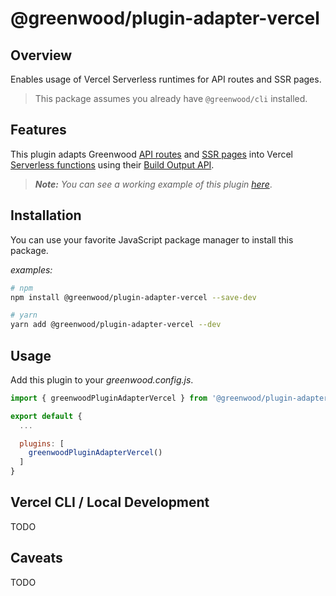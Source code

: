 # @greenwood/plugin-adapter-vercel

## Overview
Enables usage of Vercel Serverless runtimes for API routes and SSR pages.

> This package assumes you already have `@greenwood/cli` installed.

## Features

This plugin adapts Greenwood [API routes](https://www.greenwoodjs.io/docs/api-routes/) and [SSR pages](https://www.greenwoodjs.io/docs/server-rendering/) into Vercel [Serverless functions](https://vercel.com/docs/concepts/functions/serverless-functions) using their [Build Output API](https://vercel.com/docs/build-output-api/v3).

> _**Note:** You can see a working example of this plugin [here](https://github.com/ProjectEvergreen/greenwood-demo-adapter-vercel)_.


## Installation
You can use your favorite JavaScript package manager to install this package.

_examples:_
```bash
# npm
npm install @greenwood/plugin-adapter-vercel --save-dev

# yarn
yarn add @greenwood/plugin-adapter-vercel --dev
```


## Usage
Add this plugin to your _greenwood.config.js_.

```javascript
import { greenwoodPluginAdapterVercel } from '@greenwood/plugin-adapter-vercel';

export default {
  ...

  plugins: [
    greenwoodPluginAdapterVercel()
  ]
}
```

## Vercel CLI / Local Development

TODO

## Caveats
TODO